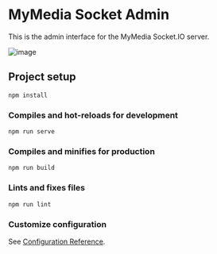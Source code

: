 # MyMedia Socket Admin

This is the admin interface for the MyMedia Socket.IO server.

![image](https://user-images.githubusercontent.com/65598953/192141453-1608b9a7-4cd8-4f2e-bd7a-315194de501a.png)


## Project setup

```
npm install
```

### Compiles and hot-reloads for development

```
npm run serve
```

### Compiles and minifies for production

```
npm run build
```

### Lints and fixes files

```
npm run lint
```

### Customize configuration

See [Configuration Reference](https://cli.vuejs.org/config/).

